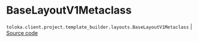 # BaseLayoutV1Metaclass
`toloka.client.project.template_builder.layouts.BaseLayoutV1Metaclass` | [Source code](https://github.com/Toloka/toloka-kit/blob/v1.2.1/src/client/project/template_builder/layouts.py#L19)

